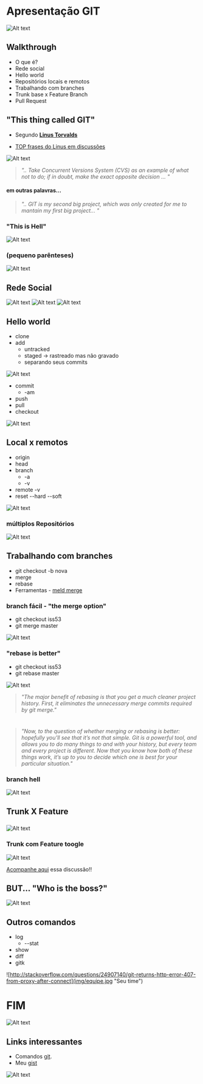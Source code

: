 # Apresentação GIT
![Alt text](img/tweet-08-2014.png "Todo começo é triste")

## Walkthrough
* O que é?
* Rede social
* Hello world
* Repositórios locais e remotos
* Trabalhando com branches
* Trunk base x Feature Branch
* Pull Request

## "This thing called GIT"

* Segundo [**Linus Torvalds**](https://www.ted.com/talks/linus_torvalds_the_mind_behind_linux?language=en)

* [TOP frases do Linus em discussões](http://www.attendly.com/linux-founder-linus-torvalds-delivers-a-smackdown-like-no-other/)

![Alt text](img/linus2.jpg "You've gotta learn it")

> *".. Take Concurrent Versions System (CVS) as an example of what not to do; if in doubt, make the exact opposite decision ... "*

#### em outras palavras...

> *".. GIT is my second big project, which was only created for me to mantain my first big project... "* 

### "This is Hell"
![Alt text](img/git-hell.png "hell")

### (pequeno parênteses)
![Alt text](img/nerdtech.png "NerdTech")


## Rede Social
![Alt text](img/Github2.png "Seu time")
![Alt text](img/gitlab.png "Seu time")
![Alt text](img/bitbucket.png "Seu time")

## Hello world  

* clone
* add
    * untracked
    * staged -> rastreado mas não gravado
	* separando seus commits

![Alt text](img/stage.png "Área de Stage") 

* commit
    * -am
* push
* pull
* checkout

![Alt text](img/comandos.png "Seu time")

## Local x remotos

* origin
* head
* branch 
    * -a
    * -v
* remote -v
* reset --hard --soft

![Alt text](img/remote.png "Finalmente eu venci")

### múltiplos Repositórios

![Alt text](img/remotes2.png "Finalmente eu venci")

## Trabalhando com branches

* git checkout -b nova
* merge
* rebase
* Ferramentas - [meld merge](http://meldmerge.org/)

### branch fácil - "the merge option"
* git checkout iss53
* git merge master

![Alt text](img/branch-facil.png "branch fácil")

### "rebase is better"

* git checkout iss53
* git rebase master

![Alt text](img/rebase-facil.png "branch fácil")

> *"The major benefit of rebasing is that you get a much cleaner project history. First, it eliminates the unnecessary merge commits required by git merge."*

#

> *"Now, to the question of whether merging or rebasing is better: hopefully you’ll see that it’s not that simple. Git is a powerful tool, and allows you to do many things to and with your history, but every team and every project is different. Now that you know how both of these things work, it’s up to you to decide which one is best for your particular situation."*


### branch hell

![Alt text](img/branch-hell.jpg "branch fácil")


## Trunk X Feature

### 
![Alt text](img/gitflow.gif "Como eu trabalho")

### Trunk com **Feature toogle**

![Alt text](img/discussao-twitter.png "Finalmente eu venci")

[Acompanhe aqui](https://twitter.com/lacerdaph/status/755898667308048384) essa discussão!!



## BUT... "Who is the boss?"

![Alt text](img/paulo-tweet.png "The boss!")

## Outros comandos

* log
    * --stat
* show
* diff
* gitk

![http://stackoverflow.com/questions/24907140/git-returns-http-error-407-from-proxy-after-connect](img/equipe.jpg "Seu time")


# FIM
![Alt text](img/tweet-11-2015.png "Finalmente eu venci")



## Links interessantes

* Comandos [git](https://medium.freecodecamp.com/git-cheat-sheet-and-best-practices-c6ce5321f52#.1oxi5pmms).
* Meu [gist](https://gist.github.com/raphaelLacerda/687db0162a610f63d13ae899ec680518)

![Alt text](img/git-casa-codigo.png "Finalmente eu venci")